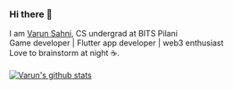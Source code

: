 ### Hi there 👋
I am [Varun Sahni](https://varunsahni18.github.io), CS undergrad at BITS Pilani<br />
Game developer | Flutter app developer | web3 enthusiast<br />
Love to brainstorm at night ☕.<br /><br />
[![Varun's github stats](https://github-readme-stats.vercel.app/api?username=varunsahni18&theme=radical&show_icons=true)](https://github.com/anuraghazra/github-readme-stats)


<!--
**varunsahni18/varunsahni18** is a ✨ _special_ ✨ repository because its `README.md` (this file) appears on your GitHub profile.

Here are some ideas to get you started:

- 🔭 I’m currently working on ...
- 🌱 I’m currently learning ...
- 👯 I’m looking to collaborate on ...
- 🤔 I’m looking for help with ...
- 💬 Ask me about ...
- 📫 How to reach me: ...
- 😄 Pronouns: ...
- ⚡ Fun fact: ...
-->
